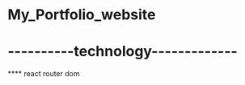# My_Portfolio_website


# ----------technology-------------
**** react router dom

<!-- npm i react-router-hash-link -->

<!-- npm i react-image-gallery -->

<!-- npm i react-tabs -->
